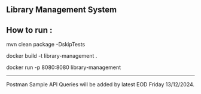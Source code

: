 Library Management System
--------------------------------------------

How to run : 
--------------------------------------------

mvn clean package -DskipTests

docker build -t library-management .

docker run -p 8080:8080 library-management

--------------------------------------------
Postman Sample API Queries will be added by latest EOD Friday 13/12/2024. 
